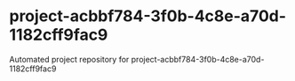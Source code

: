 # project-acbbf784-3f0b-4c8e-a70d-1182cff9fac9
Automated project repository for project-acbbf784-3f0b-4c8e-a70d-1182cff9fac9
